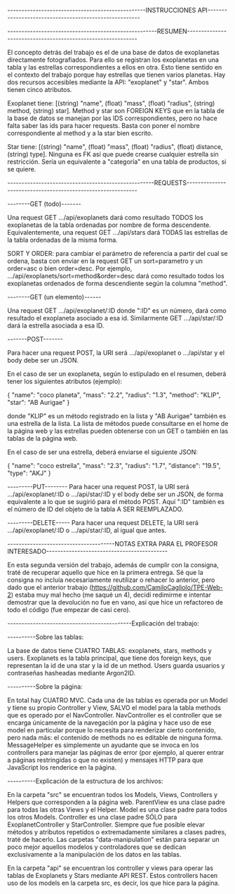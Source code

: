 -------------------------------------------------INSTRUCCIONES API------------------------------------------------------

-----------------------------------------------------RESUMEN------------------------------------------------------------

El concepto detrás del trabajo es el de una base de datos de exoplanetas directamente fotografiados. Para ello se registran los exoplanetas en una tabla y las estrellas correspondientes a ellos en otra. Esto tiene sentido en el contexto del trabajo porque hay estrellas que tienen varios planetas. Hay dos recursos accesibles mediante la API: "exoplanet" y "star". Ambos tienen cinco atributos.

Exoplanet tiene: [(string) "name", (float) "mass", (float) "radius", (string) method, (string) star]. Method y star son FOREIGN KEYS que en la tabla de la base de datos se manejan por las IDS correspondientes, pero no hace falta saber las ids para hacer requests. Basta con poner el nombre correspondiente al method y a la star bien escrito.

Star tiene: [(string) "name", (float) "mass", (float) "radius", (float) distance, (string) type]. Ninguna es FK así que puede crearse cualquier estrella sin restricción. Sería un equivalente a "categoría" en una tabla de productos, si se quiere.

----------------------------------------------------REQUESTS------------------------------------------------------------


--------GET (todo)-------

Una request GET .../api/exoplanets dará como resultado TODOS los exoplanetas de la tabla ordenadas por nombre de forma descendente. Equivalentemente, una request GET .../api/stars dará TODAS las estrellas de la tabla ordenadas de la misma forma.

SORT Y ORDER: para cambiar el parámetro de referencia a partir del cual se ordena, basta con enviar en la request GET un sort=parametro y un order=asc o bien order=desc. Por ejemplo, .../api/exoplanets/sort=method&order=desc dará como resultado todos los exoplanetas ordenados de forma descendiente según la columna "method".



--------GET (un elemento)------

Una request GET .../api/exoplanet/:ID donde ":ID" es un número, dará como resultado el exoplaneta asociado a esa id. Similarmente GET .../api/star/:ID dará la estrella asociada a esa ID.



-------POST-------

Para hacer una request POST, la URI será .../api/exoplanet o .../api/star y el body debe ser un JSON. 

En el caso de ser un exoplaneta, según lo estipulado en el resumen, deberá tener los siguientes atributos (ejemplo):

{
    "name": "coco planeta",
    "mass": "2.2",
    "radius": "1.3",
    "method": "KLIP",
    "star": "AB Aurigae"
}

donde "KLIP" es un método registrado en la lista y "AB Aurigae" también es una estrella de la lista. La lista de métodos puede consultarse en el home de la página web y las estrellas pueden obtenerse con un GET o también en las tablas de la página web.

En el caso de ser una estrella, deberá enviarse el siguiente JSON:

{
    "name": "coco estrella",
    "mass": "2.3",
    "radius": "1.7",
    "distance": "19.5",
    "type": "AKJ"
}




---------PUT--------
Para hacer una request POST, la URI será .../api/exoplanet/:ID o .../api/star/:ID y el body debe ser un JSON, de forma equivalente a lo que se sugirió para el método POST. Aquí ":ID" también es el número de ID del objeto de la tabla A SER REEMPLAZADO. 




---------DELETE-----
Para hacer una request DELETE, la URI será .../api/exoplanet/:ID o .../api/star/:ID, al igual que antes.





--------------------------------------NOTAS EXTRA PARA EL PROFESOR INTERESADO-------------------------------------------

En esta segunda versión del trabajo, además de cumplir con la consigna, traté de recuperar aquello que hice en la primera entrega. Sé que la consigna no incluía necesariamente reutilizar o rehacer lo anterior, pero dado que el anterior trabajo (https://github.com/CamiloCagliolo/TPE-Web-2) estaba muy mal hecho (me saqué un 4), decidí redimirme e intentar demostrar que la devolución no fue en vano, así que hice un refactoreo de todo el código (fue empezar de casi cero).

--------------------------------------------Explicación del trabajo:

----------Sobre las tablas: 

La base de datos tiene CUATRO TABLAS: exoplanets, stars, methods y users. Exoplanets es la tabla principal, que tiene dos foreign keys, que representan la id de una star y la id de un method. Users guarda usuarios y contraseñas hasheadas mediante Argon2ID.

----------Sobre la página:

En total hay CUATRO MVC. Cada una de las tablas es operada por un Model y tiene su propio Controller y View, SALVO el model para la tabla methods que es operado por el NavController. NavController es el controller que se encarga únicamente de la navegación por la página y hace uso de ese model en particular porque lo necesita para renderizar cierto contenido, pero nada más: el contenido de methods no es editable de ninguna forma. MessageHelper es simplemente un ayudante que se invoca en los controllers para manejar las páginas de error (por ejemplo, al querer entrar a páginas restringidas o que no existen) y mensajes HTTP para que JavaScript los renderice en la página.

----------Explicación de la estructura de los archivos: 

En la carpeta "src" se encuentran todos los Models, Views, Controllers y Helpers que corresponden a la página web. 
ParentView es una clase padre para todas las otras Views y el Helper. 
Model es una clase padre para todos los otros Models. 
Controller es una clase padre SÓLO para ExoplanetController y StarController. 
Siempre que fue posible elevar métodos y atributos repetidos o extremadamente similares a clases padres, traté de hacerlo. 
Las carpetas "data-manipulation" están para separar un poco mejor aquellos modelos y controladores que se dedican exclusivamente a la manipulación de los datos en las tablas.

En la carpeta "api" se encuentran los controller y views para operar las tablas de Exoplanets y Stars mediante API REST. Estos controllers hacen uso de los models en la carpeta src, es decir, los que hice para la página.